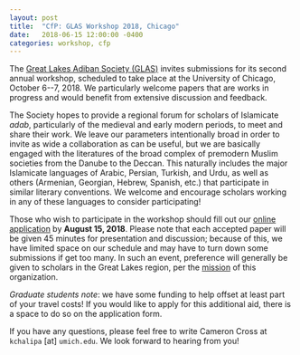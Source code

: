 ```yaml
---
layout: post
title:  "CfP: GLAS Workshop 2018, Chicago"
date:   2018-06-15 12:00:00 -0400
categories: workshop, cfp
---
```


The [Great Lakes Adiban Society (GLAS)](https://greatlakesadiban.github.io/) invites submissions for its second annual workshop, scheduled to take place at the University of Chicago, October 6--7, 2018. We particularly welcome papers that are works in progress and would benefit from extensive discussion and feedback.

The Society hopes to provide a regional forum for scholars of Islamicate *adab*, particularly of the medieval and early modern periods, to meet and share their work. We leave our parameters intentionally broad in order to invite as wide a collaboration as can be useful, but we are basically engaged with the literatures of the broad complex of premodern Muslim societies from the Danube to the Deccan. This naturally includes the major Islamicate languages of Arabic, Persian, Turkish, and Urdu, as well as others (Armenian, Georgian, Hebrew, Spanish, etc.) that participate in similar literary conventions. We welcome and encourage scholars working in any of these languages to consider participating!

Those who wish to participate in the workshop should fill out our [online application](https://goo.gl/forms/VcFedoP3CDibSXNW2) by **August 15, 2018**. Please note that each accepted paper will be given 45 minutes for presentation and discussion; because of this, we have limited space on our schedule and may have to turn down some submissions if get too many. In such an event, preference will generally be given to scholars in the Great Lakes region, per the [mission](https://greatlakesadiban.github.io/about/) of this organization.

*Graduate students note*: we have some funding to help offset at least part of your travel costs! If you would like to apply for this additional aid, there is a space to do so on the application form.

If you have any questions, please feel free to write Cameron Cross at `kchalipa` [at] `umich.edu`. We look forward to hearing from you!